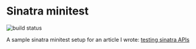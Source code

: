 # Sinatra minitest

![build status](https://magnum-ci.com/status/5104afe20993ef20385439352db6b415.png)

A sample sinatra minitest setup for an article I wrote: [testing sinatra APIs]()
